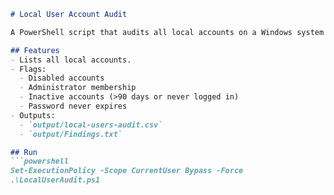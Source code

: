 
```markdown
# Local User Account Audit

A PowerShell script that audits all local accounts on a Windows system and generates both a CSV and summary text report.

## Features
- Lists all local accounts.
- Flags:
  - Disabled accounts
  - Administrator membership
  - Inactive accounts (>90 days or never logged in)
  - Password never expires
- Outputs:
  - `output/local-users-audit.csv`
  - `output/Findings.txt`

## Run
```powershell
Set-ExecutionPolicy -Scope CurrentUser Bypass -Force
.\LocalUserAudit.ps1
